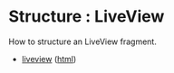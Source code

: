 # Structure : LiveView

How to structure an LiveView fragment.

* [liveview](src/site/markdown/index.md) ([html](https://plord12.github.io/samples/10.4.0-SNAPSHOT/structure/liveview/))
